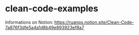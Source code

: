 # clean-code-examples
 
 Informations on Notion:
 https://ruanps.notion.site/Clean-Code-7a876f3dfe5a4a1d8b49e893923ef8a7
